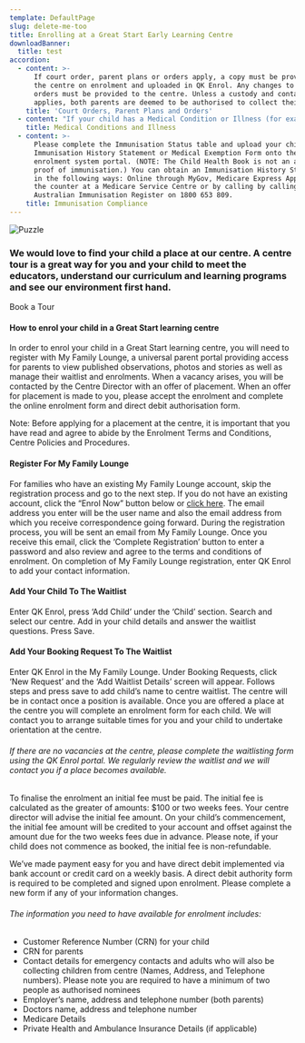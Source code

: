 ```yaml
---
template: DefaultPage
slug: delete-me-too
title: Enrolling at a Great Start Early Learning Centre
downloadBanner:
  title: test
accordion:
  - content: >-
      If court order, parent plans or orders apply, a copy must be provided to
      the centre on enrolment and uploaded in QK Enrol. Any changes to these
      orders must be provided to the centre. Unless a custody and contact order
      applies, both parents are deemed to be authorised to collect their child.
    title: 'Court Orders, Parent Plans and Orders'
  - content: "If your child has a Medical Condition or Illness (for example Anaphylaxis, Allergies, Asthma, Diabetes, epilepsy, hearing loss, or medically diagnosed dietary restrictions), please advise your Centre Director. The completed forms detailed below will be required to be uploaded onto the Enrolment system.\n\nPlease complete “Medical Conditions Management, Risk Minimisation & Communication Plans”, ASCIA Action Plans Forms and/or Asthma Australia Asthma Care Plan and upload them onto the QK Enrol portal. \n\nThe Medical Conditions Management, Risk Minimisation & Communication Plans and the Medical Action Plan are required to be signed by your child’s doctor.  If the signing date is greater than 12 months old, you will need to have new forms prepared and signed.\n\nPlease undertake the following:\n\nComplete relevant \"Medical Management, Risk Minimisation & Communication Plan” - this form is obtained from the centre or our website.\n\n**Complete the relevant form:**\n\na) Complete relevant “Medical Management, Risk Minimisation & Communication Plan”- this form is obtained from the centre or our website.\n\nb) Complete the relevant form:\n\n* ASCIA Action Plan for Anaphylaxis Reactions form (Found at ASCIA - www.allergy.org.au);\n* ASCIA Action Plan for Allergic Reactions form (Found at ASCIA - www.allergy.org.au)\n* Complete an Asthma Australia Asthma Care Plan for Education and Care Centre form (Found at Asthma Australia - www.asthmaaustralia.org.au)\n\nc) Have the forms signed by your child’s doctor.\n\nd) Please discuss Forms and Plans with the Centre Director during orientation sessions.\n\ne) Upload signed forms to our enrolment system section - Medical Condition & Dietary Restriction.\n\nA Medical Management, Risk Minimisation & Communication Plan is required for each type of medical condition.\r If the medical dietary condition is an allergy, please follow the Allergy Medical Condition requirements. \n\nIf the\r signing date is greater than 12 months old, you will need to have new forms prepared and signed."
    title: Medical Conditions and Illness
  - content: >-
      Please complete the Immunisation Status table and upload your child’s
      Immunisation History Statement or Medical Exemption Form onto the
      enrolment system portal. (NOTE: The Child Health Book is not an accepted
      proof of immunisation.) You can obtain an Immunisation History Statement
      in the following ways: Online through MyGov, Medicare Express App, over
      the counter at a Medicare Service Centre or by calling by calling
      Australian Immunisation Register on 1800 653 809.
    title: Immunisation Compliance
---
```

![Puzzle](/images/uploads/istock-529400494_super_crop.jpg)

### We would love to find your child a place at our centre. A centre tour is a great way for you and your child to meet the educators, understand our curriculum and learning programs and see our environment first hand.

Book a Tour

#### How to enrol your child in a Great Start learning centre

In order to enrol your child in a Great Start learning centre, you will need to register with My Family Lounge, a universal parent portal providing access for parents to view published observations, photos and stories as well as manage their waitlist and enrolments. When a vacancy arises, you will be contacted by the Centre Director with an offer of placement. When an offer for placement is made to you, please accept the enrolment and complete the online enrolment form and direct debit authorisation form.

Note: Before applying for a placement at the centre, it is important that you have read and agree to abide by the Enrolment Terms and Conditions, Centre Policies and Procedures.

#### Register For My Family Lounge

For families who have an existing My Family Lounge account, skip the registration process and go to the next step. If you do not have an existing account, click the “Enrol Now” button below or [click here](https://great-start-elc.thdi.net/enrol). The email address you enter will be the user name and also the email address from which you receive correspondence going forward. During the registration process, you will be sent an email from My Family Lounge. Once you receive this email, click the ‘Complete Registration’ button to enter a password and also review and agree to the terms and conditions of enrolment. On completion of My Family Lounge registration, enter QK Enrol to add your contact information.

#### Add Your Child To The Waitlist

Enter QK Enrol, press ‘Add Child’ under the ‘Child’ section. Search and select our centre. Add in your child details and answer the waitlist questions. Press Save.

#### Add Your Booking Request To The Waitlist

Enter QK Enrol in the My Family Lounge. Under Booking Requests, click ‘New Request’ and the ‘Add Waitlist Details’ screen will appear. Follows steps and press save to add child’s name to centre waitlist. The centre will be in contact once a position is available. Once you are offered a place at the centre you will complete an enrolment form for each child. We will contact you to arrange suitable times for you and your child to undertake orientation at the centre.

###### If there are no vacancies at the centre, please complete the waitlisting form using the QK Enrol portal. We regularly review the waitlist and we will contact you if a place becomes available.

To finalise the enrolment an initial fee must be paid. The initial fee is calculated as the greater of amounts: $100 or two weeks fees. Your centre director will advise the initial fee amount. On your child’s commencement, the initial fee amount will be credited to your account and offset against the amount due for the two weeks fees due in advance. Please note, if your child does not commence as booked, the initial fee is non-refundable.

We’ve made payment easy for you and have direct debit implemented via bank account or credit card on a weekly basis. A direct debit authority form is required to be completed and signed upon enrolment. Please complete a new form if any of your information changes.

###### The information you need to have available for enrolment includes:

* Customer Reference Number (CRN) for your child
* CRN for parents
* Contact details for emergency contacts and adults who will also be collecting children from centre (Names, Address, and Telephone numbers). Please note you are required to have a minimum of two people as authorised nominees
* Employer’s name, address and telephone number (both parents)
* Doctors name, address and telephone number
* Medicare Details
* Private Health and Ambulance Insurance Details (if applicable)
